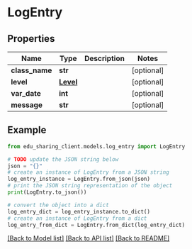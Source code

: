 # LogEntry


## Properties

Name | Type | Description | Notes
------------ | ------------- | ------------- | -------------
**class_name** | **str** |  | [optional] 
**level** | [**Level**](Level.md) |  | [optional] 
**var_date** | **int** |  | [optional] 
**message** | **str** |  | [optional] 

## Example

```python
from edu_sharing_client.models.log_entry import LogEntry

# TODO update the JSON string below
json = "{}"
# create an instance of LogEntry from a JSON string
log_entry_instance = LogEntry.from_json(json)
# print the JSON string representation of the object
print(LogEntry.to_json())

# convert the object into a dict
log_entry_dict = log_entry_instance.to_dict()
# create an instance of LogEntry from a dict
log_entry_from_dict = LogEntry.from_dict(log_entry_dict)
```
[[Back to Model list]](../README.md#documentation-for-models) [[Back to API list]](../README.md#documentation-for-api-endpoints) [[Back to README]](../README.md)


